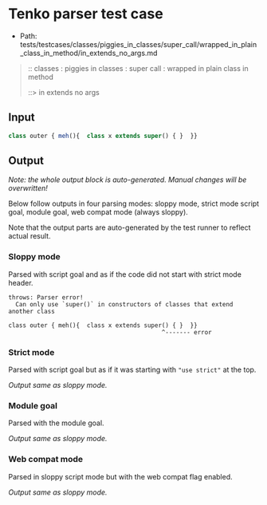 # Tenko parser test case

- Path: tests/testcases/classes/piggies_in_classes/super_call/wrapped_in_plain_class_in_method/in_extends_no_args.md

> :: classes : piggies in classes : super call : wrapped in plain class in method
>
> ::> in extends no args

## Input

`````js
class outer { meh(){  class x extends super() { }  }}
`````

## Output

_Note: the whole output block is auto-generated. Manual changes will be overwritten!_

Below follow outputs in four parsing modes: sloppy mode, strict mode script goal, module goal, web compat mode (always sloppy).

Note that the output parts are auto-generated by the test runner to reflect actual result.

### Sloppy mode

Parsed with script goal and as if the code did not start with strict mode header.

`````
throws: Parser error!
  Can only use `super()` in constructors of classes that extend another class

class outer { meh(){  class x extends super() { }  }}
                                           ^------- error
`````

### Strict mode

Parsed with script goal but as if it was starting with `"use strict"` at the top.

_Output same as sloppy mode._

### Module goal

Parsed with the module goal.

_Output same as sloppy mode._

### Web compat mode

Parsed in sloppy script mode but with the web compat flag enabled.

_Output same as sloppy mode._
